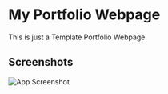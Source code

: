 
# My Portfolio Webpage

This is just a Template Portfolio Webpage


## Screenshots

![App Screenshot](https://i.ibb.co/g6xFkys/screenshot.png)

